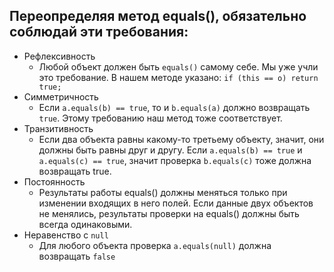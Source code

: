 ## Переопределяя метод equals(), обязательно соблюдай эти требования:

* Рефлексивность
    * Любой объект должен быть `equals()` самому себе. Мы уже учли это требование. В нашем методе
      указано: `if (this == o) return true;`
* Симметричность
    * Если `a.equals(b) == true`, то и `b.equals(a)` должно возвращать `true`. Этому требованию наш метод тоже
      соответствует.
* Транзитивность
    * Если два объекта равны какому-то третьему объекту, значит, они должны быть равны друг и другу.
      Если `a.equals(b) == true` и `a.equals(c) == true`, значит проверка `b.equals(c)` тоже должна возвращать true.
* Постоянность
    * Результаты работы equals() должны меняться только при изменении входящих в него полей. Если данные двух объектов
      не менялись, результаты проверки на equals() должны быть всегда одинаковыми.
* Неравенство с `null`
    * Для любого объекта проверка `a.equals(null)` должна возвращать `false`

## 
